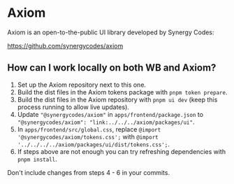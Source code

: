 # Axiom

Axiom is an open-to-the-public UI library developed by Synergy Codes:

https://github.com/synergycodes/axiom

## How can I work locally on both WB and Axiom?

1. Set up the Axiom repository next to this one.
2. Build the dist files in the Axiom tokens package with `pnpm token prepare`.
3. Build the dist files in the Axiom repository with `pnpm ui dev` (keep this process running to allow live updates).
4. Update `"@synergycodes/axiom"` in `apps/frontend/package.json` to `"@synergycodes/axiom": "link:../../../axiom/packages/ui"`.
5. In `apps/frontend/src/global.css`, replace `@import '@synergycodes/axiom/tokens.css';` with `@import '../../../../axiom/packages/ui/dist/tokens.css';`.
6. If steps above are not enough you can try refreshing dependencies with `pnpm install`.

Don't include changes from steps 4 - 6 in your commits.

